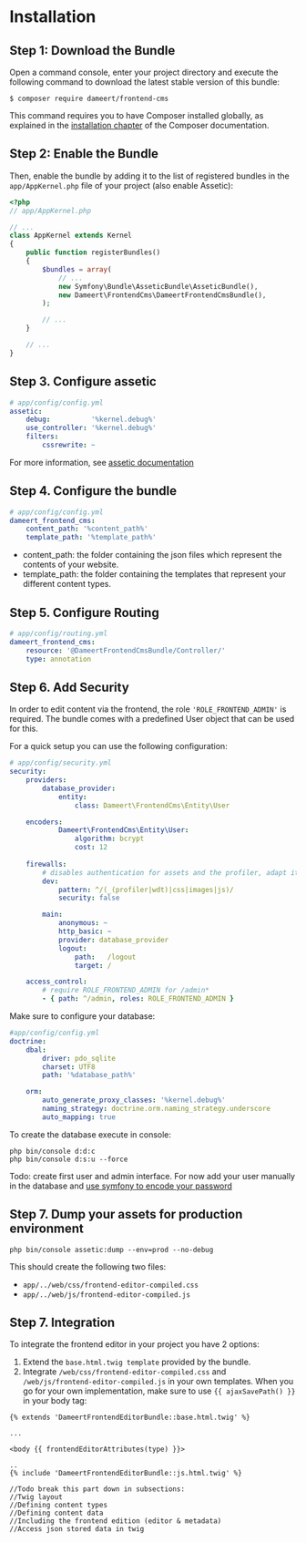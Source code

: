
Installation
============

Step 1: Download the Bundle
---------------------------

Open a command console, enter your project directory and execute the
following command to download the latest stable version of this bundle:

```console
$ composer require dameert/frontend-cms
```

This command requires you to have Composer installed globally, as explained
in the [installation chapter](https://getcomposer.org/doc/00-intro.md)
of the Composer documentation.

Step 2: Enable the Bundle
-------------------------

Then, enable the bundle by adding it to the list of registered bundles
in the `app/AppKernel.php` file of your project (also enable Assetic):

```php
<?php
// app/AppKernel.php

// ...
class AppKernel extends Kernel
{
    public function registerBundles()
    {
        $bundles = array(
            // ...
            new Symfony\Bundle\AsseticBundle\AsseticBundle(),
            new Dameert\FrontendCms\DameertFrontendCmsBundle(),
        );

        // ...
    }

    // ...
}
```

Step 3. Configure assetic
-------------------------
```yml
# app/config/config.yml
assetic:
    debug:          '%kernel.debug%'
    use_controller: '%kernel.debug%'
    filters:
        cssrewrite: ~
```

For more information, see [assetic documentation](http://symfony.com/doc/current/frontend/assetic/asset_management.html)

Step 4. Configure the bundle
---------------------------
```yml
# app/config/config.yml
dameert_frontend_cms:
    content_path: '%content_path%'
    template_path: '%template_path%'
```

- content_path: the folder containing the json files which represent the contents of your website.
- template_path: the folder containing the templates that represent your different content types.

Step 5. Configure Routing
-------------------------
```yml
# app/config/routing.yml
dameert_frontend_cms:
    resource: '@DameertFrontendCmsBundle/Controller/'
    type: annotation
```

Step 6. Add Security
--------------------
In order to edit content via the frontend, the role `'ROLE_FRONTEND_ADMIN'` is required. The bundle comes with a predefined User object that can be used for this.

For a quick setup you can use the following configuration:
```yml
# app/config/security.yml
security:
    providers:
        database_provider:
            entity:
                class: Dameert\FrontendCms\Entity\User

    encoders:
            Dameert\FrontendCms\Entity\User:
                algorithm: bcrypt
                cost: 12
    
    firewalls:
        # disables authentication for assets and the profiler, adapt it according to your needs
        dev:
            pattern: ^/(_(profiler|wdt)|css|images|js)/
            security: false

        main:
            anonymous: ~
            http_basic: ~
            provider: database_provider
            logout:
                path:   /logout
                target: /

    access_control:
        # require ROLE_FRONTEND_ADMIN for /admin*
        - { path: ^/admin, roles: ROLE_FRONTEND_ADMIN }
```

Make sure to configure your database:
```yml
#app/config/config.yml
doctrine:
    dbal:
        driver: pdo_sqlite
        charset: UTF8
        path: '%database_path%'

    orm:
        auto_generate_proxy_classes: '%kernel.debug%'
        naming_strategy: doctrine.orm.naming_strategy.underscore
        auto_mapping: true
```

To create the database execute in console:

```console
php bin/console d:d:c
php bin/console d:s:u --force
```

Todo: create first user and admin interface. For now add your user manually in the database and [use symfony to encode your password](https://symfony.com/doc/current/security.html#c-encoding-the-user-s-password)

Step 7. Dump your assets for production environment
---------------------------------------------------
```console
php bin/console assetic:dump --env=prod --no-debug
```

This should create the following two files:

- `app/../web/css/frontend-editor-compiled.css`
- `app/../web/js/frontend-editor-compiled.js`

Step 7. Integration
-------------------
To integrate the frontend editor in your project you have 2 options:
1. Extend the `base.html.twig template` provided by the bundle.
2. Integrate `/web/css/frontend-editor-compiled.css` and `/web/js/frontend-editor-compiled.js` in your own templates.
When you go for your own implementation, make sure to use `{{ ajaxSavePath() }}` in your body tag:
```twig
{% extends 'DameertFrontendEditorBundle::base.html.twig' %}

...

<body {{ frontendEditorAttributes(type) }}>

..
{% include 'DameertFrontendEditorBundle::js.html.twig' %}
```

```
//Todo break this part down in subsections:
//Twig layout
//Defining content types
//Defining content data
//Including the frontend edition (editor & metadata)
//Access json stored data in twig
```
